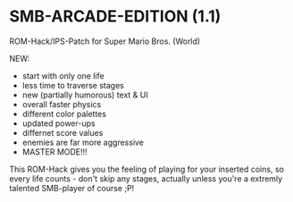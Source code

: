# SMB-ARCADE-EDITION (1.1)
ROM-Hack/IPS-Patch for Super Mario Bros. (World)

NEW:
+ start with only one life
+ less time to traverse stages
+ new (partially humorous) text & UI
+ overall faster physics
+ different color palettes
+ updated power-ups
+ differnet score values
+ enemies are far more aggressive
+ MASTER MODE!!!

This ROM-Hack gives you the feeling of playing for your inserted coins, so every life counts - don't skip any stages, actually unless you're a extremly talented SMB-player of course ;P!
